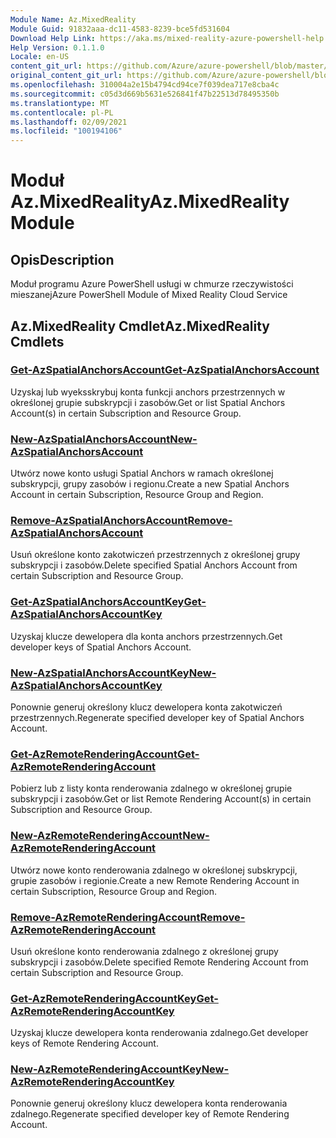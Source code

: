 ```yaml
---
Module Name: Az.MixedReality
Module Guid: 91832aaa-dc11-4583-8239-bce5fd531604
Download Help Link: https://aka.ms/mixed-reality-azure-powershell-help
Help Version: 0.1.1.0
Locale: en-US
content_git_url: https://github.com/Azure/azure-powershell/blob/master/src/MixedReality/MixedReality/help/Az.MixedReality.md
original_content_git_url: https://github.com/Azure/azure-powershell/blob/master/src/MixedReality/MixedReality/help/Az.MixedReality.md
ms.openlocfilehash: 310004a2e15b4794cd94ce7f039dea717e8cba4c
ms.sourcegitcommit: c05d3d669b5631e526841f47b22513d78495350b
ms.translationtype: MT
ms.contentlocale: pl-PL
ms.lasthandoff: 02/09/2021
ms.locfileid: "100194106"
---
```

# <span data-ttu-id="8be57-101">Moduł Az.MixedReality</span><span class="sxs-lookup"><span data-stu-id="8be57-101">Az.MixedReality Module</span></span>
## <span data-ttu-id="8be57-102">Opis</span><span class="sxs-lookup"><span data-stu-id="8be57-102">Description</span></span>
<span data-ttu-id="8be57-103">Moduł programu Azure PowerShell usługi w chmurze rzeczywistości mieszanej</span><span class="sxs-lookup"><span data-stu-id="8be57-103">Azure PowerShell Module of Mixed Reality Cloud Service</span></span>

## <span data-ttu-id="8be57-104">Az.MixedReality Cmdlet</span><span class="sxs-lookup"><span data-stu-id="8be57-104">Az.MixedReality Cmdlets</span></span>
### [<span data-ttu-id="8be57-105">Get-AzSpatialAnchorsAccount</span><span class="sxs-lookup"><span data-stu-id="8be57-105">Get-AzSpatialAnchorsAccount</span></span>](Get-AzSpatialAnchorsAccount.md)
<span data-ttu-id="8be57-106">Uzyskaj lub wyeksskrybuj konta funkcji anchors przestrzennych w określonej grupie subskrypcji i zasobów.</span><span class="sxs-lookup"><span data-stu-id="8be57-106">Get or list Spatial Anchors Account(s) in certain Subscription and Resource Group.</span></span>

### [<span data-ttu-id="8be57-107">New-AzSpatialAnchorsAccount</span><span class="sxs-lookup"><span data-stu-id="8be57-107">New-AzSpatialAnchorsAccount</span></span>](New-AzSpatialAnchorsAccount.md)
<span data-ttu-id="8be57-108">Utwórz nowe konto usługi Spatial Anchors w ramach określonej subskrypcji, grupy zasobów i regionu.</span><span class="sxs-lookup"><span data-stu-id="8be57-108">Create a new Spatial Anchors Account in certain Subscription, Resource Group and Region.</span></span>

### [<span data-ttu-id="8be57-109">Remove-AzSpatialAnchorsAccount</span><span class="sxs-lookup"><span data-stu-id="8be57-109">Remove-AzSpatialAnchorsAccount</span></span>](Remove-AzSpatialAnchorsAccount.md)
<span data-ttu-id="8be57-110">Usuń określone konto zakotwiczeń przestrzennych z określonej grupy subskrypcji i zasobów.</span><span class="sxs-lookup"><span data-stu-id="8be57-110">Delete specified Spatial Anchors Account from certain Subscription and Resource Group.</span></span>

### [<span data-ttu-id="8be57-111">Get-AzSpatialAnchorsAccountKey</span><span class="sxs-lookup"><span data-stu-id="8be57-111">Get-AzSpatialAnchorsAccountKey</span></span>](Get-AzSpatialAnchorsAccountKey.md)
<span data-ttu-id="8be57-112">Uzyskaj klucze dewelopera dla konta anchors przestrzennych.</span><span class="sxs-lookup"><span data-stu-id="8be57-112">Get developer keys of Spatial Anchors Account.</span></span>

### [<span data-ttu-id="8be57-113">New-AzSpatialAnchorsAccountKey</span><span class="sxs-lookup"><span data-stu-id="8be57-113">New-AzSpatialAnchorsAccountKey</span></span>](New-AzSpatialAnchorsAccountKey.md)
<span data-ttu-id="8be57-114">Ponownie generuj określony klucz dewelopera konta zakotwiczeń przestrzennych.</span><span class="sxs-lookup"><span data-stu-id="8be57-114">Regenerate specified developer key of Spatial Anchors Account.</span></span>

### [<span data-ttu-id="8be57-115">Get-AzRemoteRenderingAccount</span><span class="sxs-lookup"><span data-stu-id="8be57-115">Get-AzRemoteRenderingAccount</span></span>](Get-AzRemoteRenderingAccount.md)
<span data-ttu-id="8be57-116">Pobierz lub z listy konta renderowania zdalnego w określonej grupie subskrypcji i zasobów.</span><span class="sxs-lookup"><span data-stu-id="8be57-116">Get or list Remote Rendering Account(s) in certain Subscription and Resource Group.</span></span>

### [<span data-ttu-id="8be57-117">New-AzRemoteRenderingAccount</span><span class="sxs-lookup"><span data-stu-id="8be57-117">New-AzRemoteRenderingAccount</span></span>](New-AzRemoteRenderingAccount.md)
<span data-ttu-id="8be57-118">Utwórz nowe konto renderowania zdalnego w określonej subskrypcji, grupie zasobów i regionie.</span><span class="sxs-lookup"><span data-stu-id="8be57-118">Create a new Remote Rendering Account in certain Subscription, Resource Group and Region.</span></span>

### [<span data-ttu-id="8be57-119">Remove-AzRemoteRenderingAccount</span><span class="sxs-lookup"><span data-stu-id="8be57-119">Remove-AzRemoteRenderingAccount</span></span>](Remove-AzRemoteRenderingAccount.md)
<span data-ttu-id="8be57-120">Usuń określone konto renderowania zdalnego z określonej grupy subskrypcji i zasobów.</span><span class="sxs-lookup"><span data-stu-id="8be57-120">Delete specified Remote Rendering Account from certain Subscription and Resource Group.</span></span>

### [<span data-ttu-id="8be57-121">Get-AzRemoteRenderingAccountKey</span><span class="sxs-lookup"><span data-stu-id="8be57-121">Get-AzRemoteRenderingAccountKey</span></span>](Get-AzRemoteRenderingAccountKey.md)
<span data-ttu-id="8be57-122">Uzyskaj klucze dewelopera konta renderowania zdalnego.</span><span class="sxs-lookup"><span data-stu-id="8be57-122">Get developer keys of Remote Rendering Account.</span></span>

### [<span data-ttu-id="8be57-123">New-AzRemoteRenderingAccountKey</span><span class="sxs-lookup"><span data-stu-id="8be57-123">New-AzRemoteRenderingAccountKey</span></span>](New-AzRemoteRenderingAccountKey.md)
<span data-ttu-id="8be57-124">Ponownie generuj określony klucz dewelopera konta renderowania zdalnego.</span><span class="sxs-lookup"><span data-stu-id="8be57-124">Regenerate specified developer key of Remote Rendering Account.</span></span>